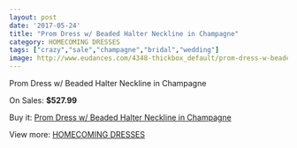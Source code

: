 ```yaml
---
layout: post
date: '2017-05-24'
title: "Prom Dress w/ Beaded Halter Neckline in Champagne"
category: HOMECOMING DRESSES
tags: ["crazy","sale","champagne","bridal","wedding"]
image: http://www.eudances.com/4348-thickbox_default/prom-dress-w-beaded-halter-neckline-in-champagne.jpg
---
```

Prom Dress w/ Beaded Halter Neckline in Champagne

On Sales: **$527.99**
<a href="https://www.eudances.com/en/homecoming-dresses/1457-prom-dress-w-beaded-halter-neckline-in-champagne.html"><amp-img layout="responsive" width="600" height="600" src="//www.eudances.com/4348-thickbox_default/prom-dress-w-beaded-halter-neckline-in-champagne.jpg" alt="Prom Dress w/ Beaded Halter Neckline in Champagne 0" /></a>

Buy it: [Prom Dress w/ Beaded Halter Neckline in Champagne](https://www.eudances.com/en/homecoming-dresses/1457-prom-dress-w-beaded-halter-neckline-in-champagne.html "Prom Dress w/ Beaded Halter Neckline in Champagne")

View more: [HOMECOMING DRESSES](https://www.eudances.com/en/15-homecoming-dresses "HOMECOMING DRESSES")